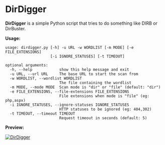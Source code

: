 # DirDigger

**DirDigger** is a simple Python script that tries to do something like DIRB or DirBuster.

**Usage:**
```
usage: dirdigger.py [-h] -u URL -w WORDLIST [-m MODE] [-e FILE_EXTENSIONS]
                    [-i IGNORE_STATUSES] [-t TIMEOUT]

optional arguments:
  -h, --help            show this help message and exit
  -u URL, --url URL     The base URL to start the scan from
  -w WORDLIST, --wordlist WORDLIST
                        The file containing the wordlist
  -m MODE, --mode MODE  Scan mode is "dir" or "file" (default: "dir")
  -e FILE_EXTENSIONS, --file-extensions FILE_EXTENSIONS
                        File extensions when mode is "file" (eg: php,aspx)
  -i IGNORE_STATUSES, --ignore-statuses IGNORE_STATUSES
                        HTTP statuses to be ignored (eg: 404,302)
  -t TIMEOUT, --timeout TIMEOUT
                        Request timeout in seconds (default: 5)
```

**Preview:**

<a href="http://tinypic.com?ref=11qtfyh" target="_blank"><img src="http://i66.tinypic.com/11qtfyh.png" border="0" alt="DirDigger"></a>
